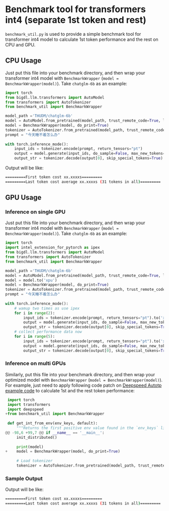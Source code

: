 # Benchmark tool for transformers int4 (separate 1st token and rest)

`benchmark_util.py` is used to provide a simple benchmark tool for transformer int4 model to calculate 1st token performance and the rest on CPU and GPU.

## CPU Usage
Just put this file into your benchmark directory, and then wrap your transformer int4 model with `BenchmarkWrapper` (`model = BenchmarkWrapper(model)`).
Take `chatglm-6b` as an example:
```python
import torch
from bigdl.llm.transformers import AutoModel
from transformers import AutoTokenizer
from benchmark_util import BenchmarkWrapper

model_path ='THUDM/chatglm-6b'
model = AutoModel.from_pretrained(model_path, trust_remote_code=True, load_in_4bit=True)
model = BenchmarkWrapper(model, do_print=True)
tokenizer = AutoTokenizer.from_pretrained(model_path, trust_remote_code=True)
prompt = "今天睡不着怎么办"
 
with torch.inference_mode():
    input_ids = tokenizer.encode(prompt, return_tensors="pt")
    output = model.generate(input_ids, do_sample=False, max_new_tokens=32)
    output_str = tokenizer.decode(output[0], skip_special_tokens=True)
```
Output will be like:
```bash
=========First token cost xx.xxxxs=========
=========Last token cost average xx.xxxxs (31 tokens in all)=========
```

## GPU Usage
### Inference on single GPU
Just put this file into your benchmark directory, and then wrap your transformer int4 model with `BenchmarkWrapper` (`model = BenchmarkWrapper(model)`).
Take `chatglm-6b` as an example:
```python
import torch
import intel_extension_for_pytorch as ipex
from bigdl.llm.transformers import AutoModel
from transformers import AutoTokenizer
from benchmark_util import BenchmarkWrapper

model_path ='THUDM/chatglm-6b'
model = AutoModel.from_pretrained(model_path, trust_remote_code=True, load_in_4bit=True)
model = model.to('xpu')
model = BenchmarkWrapper(model, do_print=True)
tokenizer = AutoTokenizer.from_pretrained(model_path, trust_remote_code=True)
prompt = "今天睡不着怎么办"
 
with torch.inference_mode():
    # wamup two times as use ipex
    for i in range(2):
        input_ids = tokenizer.encode(prompt, return_tensors="pt").to('xpu')
        output = model.generate(input_ids, do_sample=False, max_new_tokens=32)
        output_str = tokenizer.decode(output[0], skip_special_tokens=True)
    # collect performance data now
    for i in range(5):
        input_ids = tokenizer.encode(prompt, return_tensors="pt").to('xpu')
        output = model.generate(input_ids, do_sample=False, max_new_tokens=32)
        output_str = tokenizer.decode(output[0], skip_special_tokens=True)
```

### Inference on multi GPUs
Similarly, put this file into your benchmark directory, and then wrap your optimized model with `BenchmarkWrapper` (`model = BenchmarkWrapper(model)`).
For example, just need to apply following code patch on [Deepspeed Autotp example code](https://github.com/intel-analytics/BigDL/blob/main/python/llm/example/GPU/Deepspeed-AutoTP/deepspeed_autotp.py) to calculate 1st and the rest token performance:
```python
 import torch
 import transformers
 import deepspeed
+from benchmark_util import BenchmarkWrapper
 
 def get_int_from_env(env_keys, default):
     """Returns the first positive env value found in the `env_keys` list or the default."""
@@ -98,6 +99,7 @@ if __name__ == '__main__':
     init_distributed()
 
     print(model)
+    model = BenchmarkWrapper(model, do_print=True)
 
     # Load tokenizer
     tokenizer = AutoTokenizer.from_pretrained(model_path, trust_remote_code=True)
```

### Sample Output
Output will be like:
```bash
=========First token cost xx.xxxxs=========
=========Last token cost average xx.xxxxs (31 tokens in all)=========
```
